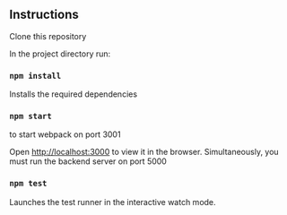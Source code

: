 ## Instructions


Clone this repository

In the project directory run:

### `npm install`

Installs the required dependencies<br>

### `npm start`

to start webpack on port 3001<br>

Open [http://localhost:3000](http://localhost:3000) to view it in the browser.
Simultaneously, you must run the backend server on port 5000<br>


### `npm test`
Launches the test runner in the interactive watch mode.<br>

